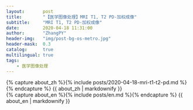 ```yaml
---
layout:       post
title:        "【医学图像处理】MRI T1, T2 PD-加权成像"
subtitle:     "MRI T1, T2 PD-加权成像"
date:         2020-04-18 11:31:00
author:       "ZhangPY"
header-img:   "img/post-bg-os-metro.jpg"
header-mask:  0.3
catalog:      true
multilingual: true
tags:
    - 医学图像处理
---
```


<!-- Chinese Version -->
<div class="zh post-container">
    {% capture about_zh %}{% include posts/2020-04-18-mri-t1-t2-pd.md %}{% endcapture %}
    {{ about_zh | markdownify }}
</div>

<!-- English Version -->
<div class="en post-container">
    {% capture about_en %}{% include posts/en.md %}{% endcapture %}
    {{ about_en | markdownify }}
</div>
